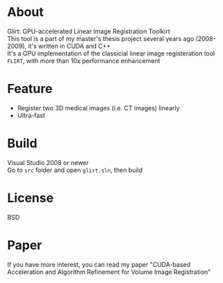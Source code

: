 # About
Glirt: GPU-accelerated Linear Image Registration Toolkirt   
This tool is a part of my master's thesis project several years ago (2008-2009), it's written in CUDA and C++   
It's a GPU implementation of the classicial linear image registeration tool `FLIRT`, with more than 10x performance enhancement   

# Feature
* Register two 3D medical images (i.e. CT images) linearly
* Ultra-fast

# Build
Visual Studio 2008 or newer   
Go to `src` folder and open `glirt.sln`, then build

# License
BSD

# Paper
If you have more interest, you can read my paper "CUDA-based Acceleration and Algorithm Refinement for Volume Image Registration"
